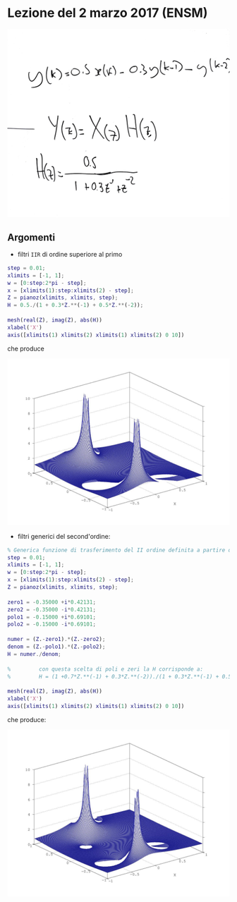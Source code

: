 # Lezione del 2 marzo 2017 (ENSM)

![whiteboard](./BN_II_20170302.jpg)

## Argomenti

* filtri `IIR` di ordine superiore al primo 

```matlab
step = 0.01;
xlimits = [-1, 1];
w = [0:step:2*pi - step];
x = [xlimits(1):step:xlimits(2) - step];
Z = pianoz(xlimits, xlimits, step);
H = 0.5./(1 + 0.3*Z.**(-1) + 0.5*Z.**(-2));

mesh(real(Z), imag(Z), abs(H))
xlabel('X')
axis([xlimits(1) xlimits(2) xlimits(1) xlimits(2) 0 10])
```

che produce

![test IIR](./test_IIR.jpg)

* filtri generici del second'ordine:

```matlab
% Generica funzione di trasferimento del II ordine definita a partire dai zeri e dai poli
step = 0.01;
xlimits = [-1, 1];
w = [0:step:2*pi - step];
x = [xlimits(1):step:xlimits(2) - step];
Z = pianoz(xlimits, xlimits, step);

zero1 = -0.35000 +i*0.42131;
zero2 = -0.35000 -i*0.42131;
polo1 = -0.15000 +i*0.69101;
polo2 = -0.15000 -i*0.69101;

numer = (Z.-zero1).*(Z.-zero2);
denom = (Z.-polo1).*(Z.-polo2);
H = numer./denom;

%         con questa scelta di poli e zeri la H corrisponde a:
%         H = (1 +0.7*Z.**(-1) + 0.3*Z.**(-2))./(1 + 0.3*Z.**(-1) + 0.5*Z.**(-2));

mesh(real(Z), imag(Z), abs(H))
xlabel('X')
axis([xlimits(1) xlimits(2) xlimits(1) xlimits(2) 0 10])
```

che produce:

![test IIord](./test_IIord.jpg)
